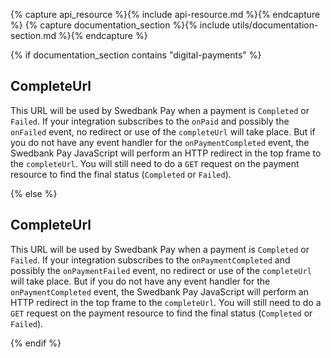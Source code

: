 {% capture api_resource %}{% include api-resource.md %}{% endcapture %}
{% capture documentation_section %}{% include utils/documentation-section.md %}{% endcapture %}

{% if documentation_section contains "digital-payments" %}

## CompleteUrl

This URL will be used by Swedbank Pay when a payment is `Completed` or `Failed`.
If your integration subscribes to the `onPaid` and possibly the `onFailed`
event, no redirect or use of the `completeUrl` will take place. But if you do
not have any event handler for the `onPaymentCompleted` event, the Swedbank Pay
JavaScript will perform an HTTP redirect in the top frame to the `completeUrl`.
You will still need to do a `GET` request on the payment resource to find the
final status (`Completed` or `Failed`).

{% else %}

## CompleteUrl

This URL will be used by Swedbank Pay when a payment is `Completed` or `Failed`.
If your integration subscribes to the `onPaymentCompleted` and possibly the
`onPaymentFailed` event, no redirect or use of the `completeUrl` will take
place. But if you do not have any event handler for the `onPaymentCompleted`
event, the Swedbank Pay JavaScript will perform an HTTP redirect in the top
frame to the `completeUrl`. You will still need to do a `GET` request on the
payment resource to find the final status (`Completed` or `Failed`).

{% endif %}
